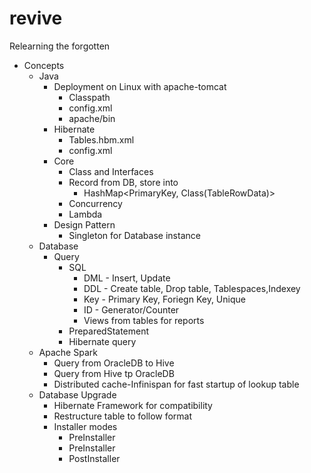 # revive
 Relearning the forgotten

* Concepts
  * Java
    * Deployment on Linux with apache-tomcat
      * Classpath
      * config.xml
      * apache/bin
    * Hibernate
      * Tables.hbm.xml
      * config.xml
    * Core
      * Class and Interfaces
      * Record from DB, store into
        * HashMap<PrimaryKey, Class(TableRowData)>
      * Concurrency
      * Lambda
    * Design Pattern
      * Singleton for Database instance
  * Database
    * Query
      * SQL
        * DML - Insert, Update
        * DDL - Create table, Drop table, Tablespaces,Indexey
        * Key - Primary Key, Foriegn Key, Unique
        * ID - Generator/Counter
        * Views from tables for reports
      * PreparedStatement
      * Hibernate query
  * Apache Spark
    * Query from OracleDB to Hive
    * Query from Hive tp OracleDB
    * Distributed cache-Infinispan for fast startup of lookup table
  * Database Upgrade
    * Hibernate Framework for compatibility
    * Restructure table to follow format
    * Installer modes
      * PreInstaller
      * PreInstaller
      * PostInstaller
